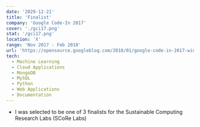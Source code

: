 ```yaml
---
date: '2029-12-21'
title: 'Finalist'
company: 'Google Code-In 2017'
cover: './gci17.png'
stat: '/gci17.png'
location: 'X'
range: 'Nov 2017 - Feb 2018'
url: 'https://opensource.googleblog.com/2018/01/google-code-in-2017-winners.html'
tech:
  - Machine Learning
  - Cloud Applications
  - MongoDB
  - MySQL
  - Python
  - Web Applications
  - Documentation
---
```


- I was selected to be one of 3 finalists for the Sustainable Computing Research Labs (SCoRe Labs)
